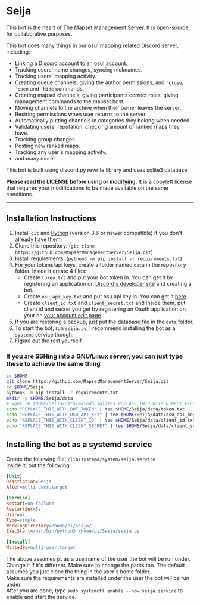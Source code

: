 # Seija
This bot is the heart of [The Mapset Management Server](https://discord.gg/8BquKaS). 
It is open-source for collaborative purposes.

This bot does many things in our osu! mapping related Discord server, including:
+ Linking a Discord account to an osu! account.
+ Tracking users' name changes, syncing nicknames.
+ Tracking users' mapping activity.
+ Creating queue channels, giving the author permissions, and `'close`, `'open` and `'hide` commands.
+ Creating mapset channels, giving participants correct roles, giving management commands to the mapset host.
+ Moving channels to the archive when their owner leaves the server.
+ Restring permissions when user returns to the server.
+ Automatically putting channels in categories they belong when needed.
+ Validating users' reputation, checking amount of ranked maps they have.
+ Tracking group changes.
+ Posting new ranked maps.
+ Tracking any user's mapping activity.
+ and many more!

This bot is built using discord.py rewrite library and uses sqlite3 database.

**Please read the LICENSE before using or modifying.** 
It is a copyleft license that requires your modifications to be made available on the same conditions.

---

## Installation Instructions

1. Install `git` and [Python](https://www.python.org/) (version 3.6 or newer compatible) if you don't already have them.
2. Clone this repository. (`git clone https://github.com/MapsetManagementServer/Seija.git`)
3. Install requirements. (`python3 -m pip install -r requirements.txt`)
4. For your tokens/api keys, create a folder named `data` in the repository folder. Inside it create 4 files:
    + Create `token.txt` and put your bot token in. You can get it by registering an application
    on [Discord's developer site](https://discord.com/developers/applications/) and creating a bot.
    + Create `osu_api_key.txt` and put osu api key in. You can get it [here](https://osu.ppy.sh/p/api/)
    + Create `client_id.txt` and `client_secret.txt` and inside them, 
    put client id and secret you get by registering an Oauth application on your 
    on [your account edit page](https://osu.ppy.sh/home/account/edit)
5. If you are restoring a backup, just put the database file in the `data` folder.
6. To start the bot, run `seija.py`. I recommend installing the bot as a `systemd` service though.
7. Figure out the rest yourself.

### If you are SSHing into a GNU/Linux server, you can just type these to achieve the same thing

```sh
cd $HOME
git clone https://github.com/MapsetManagementServer/Seija.git
cd $HOME/Seija
python3 -m pip install -r requirements.txt
mkdir -p $HOME/Seija/data
# wget -O $HOME/Seija/data/maindb.sqlite3 REPLACE_THIS_WITH_DIRECT_FILE_LINK # only do if you are restoring a backup
echo "REPLACE_THIS_WITH_BOT_TOKEN" | tee $HOME/Seija/data/token.txt
echo "REPLACE_THIS_WITH_OSU_API_KEY" | tee $HOME/Seija/data/osu_api_key.txt
echo "REPLACE_THIS_WITH_CLIENT_ID" | tee $HOME/Seija/data/client_id.txt
echo "REPLACE_THIS_WITH_CLIENT_SECRET" | tee $HOME/Seija/data/client_secret.txt
```


## Installing the bot as a systemd service

Create the following file: `/lib/systemd/system/seija.service`  
Inside it, put the following:
```ini
[Unit]
Description=Seija
After=multi-user.target

[Service]
Restart=on-failure
RestartSec=5s
User=pi
Type=simple
WorkingDirectory=/home/pi/Seija/
ExecStart=/usr/bin/python3 /home/pi/Seija/seija.py

[Install]
WantedBy=multi-user.target
```

The above assumes `pi` as a username of the user the bot will be run under. Change it if it's different. 
Make sure to change the paths too. The default assumes you just clone the thing in the user's home folder.  
Make sure the requirements are installed under the user the bot will be run under.  
After you are done, type `sudo systemctl enable --now seija.service` to enable and start the service.
